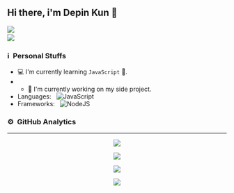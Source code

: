 
## Hi there, i'm Depin Kun 👋

<a href="https://github.com/WhyDepin"><img src="https://cardivo.vercel.app/api?name=Depin Kun&description=Hi, i'm Depin Kun and i'm just a newbie programmer nice to meet you all 🤗&image=https://telegra.ph/file/09d23565eb7e9979c8a62.jpg&usqp=CAU&backgroundColor=%23ecf0f1&Youtube=DEGES BOTZ&github=WhyDepin&pattern=leaf&colorPattern=%23eaeaea" /><a> <br />
[<img src="https://img.shields.io/badge/instagram-%23E4405F.svg?&style=for-the-badge&logo=instagram&logoColor=white">](https://www.instagram.com/16_depin/)

### ℹ &nbsp;Personal Stuffs
- 💻 I'm currently learning `JavaScript` 🚀.
- - 🔭 I'm currently working on my side project.
- Languages: &nbsp;
  ![JavaScript](https://img.shields.io/badge/JavaScript-323330?style=for-the-badge&logo=javascript&logoColor=F7DF1E)
- Frameworks: &nbsp;
  ![NodeJS](https://img.shields.io/badge/Node.js-43853D?style=for-the-badge&logo=node.js&logoColor=white)

### ⚙ &nbsp;GitHub Analytics

---

<p align="center">
  <a href="https://github.com/DEPINxMEQ"><img src="https://github-readme-stats.vercel.app/api?username=WhyDepin&theme=tokyonight&show_icons=true" /></a>
  </p>
<p align="center">
  <a href="https://github.com/WhyDepin"><img src="https://github-readme-streak-stats.herokuapp.com?user=DEPINxMEQ&theme=tokyonight&hide_border=false&properties=background&border=%239611C5FF" /><a>
  </p>
<p align="center">
  <a href="[[https://github.com/WhyDepin](https://github.com/WhyDepin)](https://github.com/WhyDepin)"><img src="https://github-readme-stats.vercel.app/api/top-langs?username=DEPINxMEQ&theme=tokyonight&layout=compact" /></a>
  </p>
<p align="center">
  <a href="https://github.com/DEPINxMEQ"><img src="https://github-profile-trophy.vercel.app/?username=DEPINxMEQ&theme=radical&margin-w=20&no-bg=true&no-frame=false" /><a>
  </p>
  

